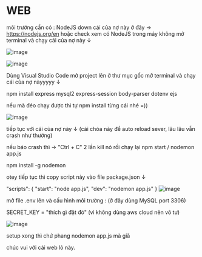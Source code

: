# WEB
môi trường cần có : NodeJS
down cái của nợ này ở đây → https://nodejs.org/en 
hoặc check xem có NodeJS trong máy không
mở terminal và chạy cái của nợ này ↓

![image](https://github.com/user-attachments/assets/c78efff5-0e14-4daf-9d1c-094b1b543bae)

![image](https://github.com/user-attachments/assets/26b54a07-3f2c-4808-b293-68d444ececdb)

Dùng Visual Studio Code mở project lên ở thư mục gốc
mở terminal và chạy cái của nợ nàyyyyy ↓

npm install express mysql2 express-session body-parser dotenv ejs

nếu mà đéo chạy được thì tự npm install từng cái nhé =))

![image](https://github.com/user-attachments/assets/0dc3c0d1-9fb9-4d8d-8f43-878e3b9f84e1)

tiếp tục với cái của nợ này ↓ (cái chóa này để auto reload sever, lâu lâu vẫn crash như thường)

nếu báo crash thì → "Ctrl + C" 2 lần kill nó rồi chạy lại npm start / nodemon app.js

npm install -g nodemon

otey tiếp tục thì copy script này vào file package.json ↓

"scripts": {
  "start": "node app.js",
  "dev": "nodemon app.js"
}
![image](https://github.com/user-attachments/assets/8b5ca4ec-dbd4-4ada-b977-49c8415e1940)

mở file .env lên và cấu hình môi trường : (ở đây dùng MySQL port 3306)

SECRET_KEY = "thích gì đặt đó" (vì không dùng aws cloud nên vô tư)

![image](https://github.com/user-attachments/assets/5d87d0c1-a18d-4ecc-8b05-c64a32af874e)

setup xong thì chứ phang nodemon app.js mà giã

chúc vui với cái web lỏ này.

